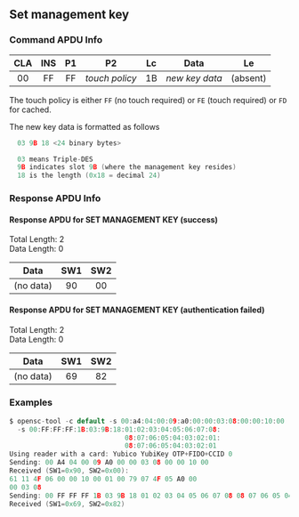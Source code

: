 <!-- Copyright 2021 Yubico AB

Licensed under the Apache License, Version 2.0 (the "License");
you may not use this file except in compliance with the License.
You may obtain a copy of the License at

    http://www.apache.org/licenses/LICENSE-2.0

Unless required by applicable law or agreed to in writing, software
distributed under the License is distributed on an "AS IS" BASIS,
WITHOUT WARRANTIES OR CONDITIONS OF ANY KIND, either express or implied.
See the License for the specific language governing permissions and
limitations under the License. -->

## Set management key

### Command APDU Info

| CLA | INS | P1 |       P2       | Lc |      Data      |    Le    |
|:---:|:---:|:--:|:--------------:|:--:|:--------------:|:--------:| 
| 00  | FF  | FF | *touch policy* | 1B | *new key data* | (absent) |

The touch policy is either `FF` (no touch required) or `FE` (touch
required) or `FD` for cached.

The new key data is formatted as follows

```C
  03 9B 18 <24 binary bytes>

  03 means Triple-DES
  9B indicates slot 9B (where the management key resides)
  18 is the length (0x18 = decimal 24)
```

### Response APDU Info

#### Response APDU for SET MANAGEMENT KEY (success)

Total Length: 2\
Data Length: 0

|   Data    | SW1 | SW2 |
|:---------:|:---:|:---:|
| (no data) | 90  | 00  |

#### Response APDU for SET MANAGEMENT KEY (authentication failed)

Total Length: 2\
Data Length: 0

|   Data    | SW1 | SW2 |
|:---------:|:---:|:---:|
| (no data) | 69  | 82  |

### Examples

```C
$ opensc-tool -c default -s 00:a4:04:00:09:a0:00:00:03:08:00:00:10:00
  -s 00:FF:FF:FF:1B:03:9B:18:01:02:03:04:05:06:07:08:
                             08:07:06:05:04:03:02:01:
                             08:07:06:05:04:03:02:01
Using reader with a card: Yubico YubiKey OTP+FIDO+CCID 0
Sending: 00 A4 04 00 09 A0 00 00 03 08 00 00 10 00
Received (SW1=0x90, SW2=0x00):
61 11 4F 06 00 00 10 00 01 00 79 07 4F 05 A0 00
00 03 08
Sending: 00 FF FF FF 1B 03 9B 18 01 02 03 04 05 06 07 08 08 07 06 05 04 03 02 01 08 07 06 05 04 03 02 01 
Received (SW1=0x69, SW2=0x82)
```
